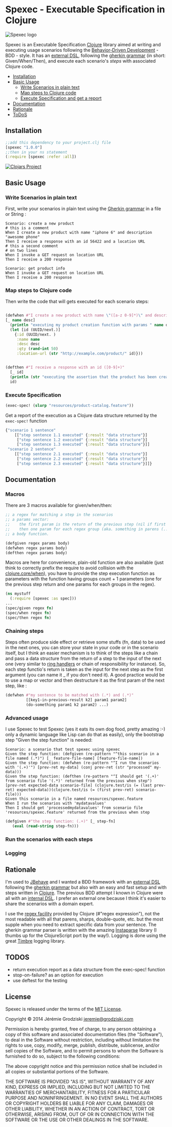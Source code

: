 # Spexec - Executable Specification in Clojure
![Spexec logo](https://raw.githubusercontent.com/zenmodeler/spexec/master/spexec.png)

Spexec is an Executable Specification [Clojure](http://clojure.org/) library aimed at writing and executing usage scenarios following the [Behavior-Driven Development](http://en.wikipedia.org/wiki/Behavior-driven_development) - BDD - style. It has an [external DSL](http://www.martinfowler.com/bliki/DomainSpecificLanguage.html), following the [gherkin grammar](https://github.com/cucumber/cucumber/wiki/Gherkin) (in short: Given/When/Then), and execute each scenario's _steps_ with associated Clojure code.

* [Installation](#installation)
* [Basic Usage](#basic-usage)
	* [Write Scenarios in plain text]()
	* [Map steps to Clojure code]()
	* [Execute Specification and get a report]()
* [Documentation](#documentation)
* [Rationale](#rationale)
* [ToDoS](#todos)

## Installation

```clojure
;;add this dependency to your project.clj file
[spexec "1.0.0"]
;;then in your ns statement
(:require [spexec :refer :all])

```

[![Clojars Project](http://clojars.org/spexec/latest-version.svg)](http://clojars.org/spexec)

## Basic Usage


### Write Scenarios in plain text
First, write your scenarios in plain text using the [Gherkin grammar]((https://github.com/cucumber/cucumber/wiki/Gherkin)) in a file or String :

```Cucumber
Scenario: create a new product
# this is a comment
When I create a new product with name "iphone 6" and description "awesome phone"
Then I receive a response with an id 56422 and a location URL
# this a second comment
# on two lines
When I invoke a GET request on location URL
Then I receive a 200 response

Scenario: get product info
When I invoke a GET request on location URL
Then I receive a 200 response
```

### Map steps to Clojure code

Then write the code that will gets executed for each scenario steps:

```clojure

(defwhen #"I create a new product with name \"([a-z 0-9]*)\" and description \"([a-z 0-9]*)\"" 
[_ name desc]
  (println "executing my product creation function with params " name desc)
  (let [id (UUID/next.)]
  	{:id (UUID/next. ) 
  	 :name name 
  	 :desc desc 
  	 :qty (rand-int 50) 
  	 :location-url (str "http://example.com/product/" id)}))


(defthen #"I receive a response with an id ([0-9]+)"
  [_ id]
  (println (str "executing the assertion that the product has been created with the id " id))
  id)


```

### Execute Specification

```Clojure
(exec-spec! (slurp "resources/product-catalog.feature"))
```

Get a report of the execution as a Clojure data structure returned by the ```exec-spec!``` function

```Clojure
{"scenario 1 sentence" 
    [["step sentence 1.1 executed" {:result "data structure"}]
     ["step sentence 1.2 executed" {:result "data structure"}]
     ["step sentence 1.3 executed" {:result "data structure"}]]
 "scenario 2 sentence" 
    [["step sentence 2.1 executed" {:result "data structure"}]
     ["step sentence 2.2 executed" {:result "data structure"}]
     ["step sentence 2.3 executed" {:result "data structure"}]]}
```
## Documentation

### Macros
There are 3 macros available for given/when/then:

```clojure
;; a regex for matching a step in the scenarios
;; a params vector: 
;;    the first param is the return of the previous step (nil if first step)
;;    then one param for each regex group (aka. something in parens (...)) you define.
;; a body function.

(defgiven regex params body)
(defwhen regex params body)
(defthen regex params body)
```

Macros are here for convenience, plain-old function are also available (just think to correctly prefix the require to avoid collision with the [clojure.core/when](http://grimoire.arrdem.com/1.6.0/clojure.core/when)), you have to provide the step execution function as parameters with the function having groups count + 1 parameters (one for the previous step return and one params for each groups in the regex).

```clojure
(ns mystuff
  (:require [spexec :as spec]))
...
(spec/given regex fn)
(spec/when regex fn)
(spec/then regex fn)
```

### Chaining steps
Steps often produce side effect or retrieve some stuffs (fn, data) to be used in the next ones, you can store your state in your code or in the scenario itself, but I think an easier mechanism is to think of the steps like a chain and pass a data structure from the return of a step to the input of the next one (very similar to [ring handlers](https://github.com/ring-clojure/ring/wiki/Concepts) or chain of responsibility for instance). So, each step functio's return is taken as the input for the next step as the first argument (you can name it _ if you don't need it). A good practice would be to use a map or vector and then destructure it as the first param of the next step, like :

```clojure
(defwhen #"my sentence to be matched with (.*) and (.*)" 
         [[key1-in-previous-result k2] param1 param2] 
         (do-something param1 k2 param2) ...)
```

### Advanced usage

I use Spexec to test Spexec (yes it eats its own dog food, pretty amazing :-) only a dynamic language like Lisp can do that as easily), only the bootstrap step "Given the step function" is needed:

```gherkin
Scenario: a scenario that test spexec using spexec
Given the step function: (defgiven (re-pattern "^this scenario in a file named (.*)") [_ feature-file-name] [feature-file-name])
Given the step function: (defwhen (re-pattern "^I run the scenarios with '(.+)'") [prev-ret my-data] (conj prev-ret (str "processed" my-data)))
Given the step function: (defthen (re-pattern "^I should get '(.+)' from scenario file '(.*)' returned from the previous when step") [prev-ret expected-data scenario-file] (clojure.test/is (= (last prev-ret) expected-data))(clojure.test/is (= (first prev-ret) scenario-file)))
Given this scenario in a file named resources/spexec.feature
When I run the scenarios with 'mydatavalues'
Then I should get 'processedmydatavalues' from scenario file 'resources/spexec.feature' returned from the previous when step
```

```clojure
(defgiven #"the step function: (.+)" [_ step-fn]
   (eval (read-string step-fn)))
```

### Run the scenarios with each steps

### Logging

## Rationale

I'm used to [JBehave](http://jbehave.org/) and I wanted a BDD framework with an [external DSL](http://www.martinfowler.com/bliki/DomainSpecificLanguage.html) following the [gherkin grammar](https://github.com/cucumber/cucumber/wiki/Gherkin) but also with an easy and fast setup and with steps written in [Clojure](http://clojure.org/). The previous BDD attempt I known in Clojure were all with an [internal DSL](http://www.martinfowler.com/bliki/DomainSpecificLanguage.html). I prefer an external one because I think it's easier to share the scenarios with a domain expert.

I use the [regex facility](http://clojure.org/other_functions) provided by Clojure (#"regex expression"), not the most readable with all that parens, sharps, double-quote, etc. but the most supple when you need to extract specific data from your sentence. 
The gherkin grammar parser is written with the amazing [Instaparse](https://github.com/Engelberg/instaparse) library (I thumbs up for the ClojureScript port by the way!).
Logging is done using the great [Timbre](https://github.com/ptaoussanis/timbre) logging library.

## TODOS

* return execution report as a data structure from the exec-spec! function
* stop-on-failure? as an option for execution
* use deftest for the testing

## License

Spexec is released under the terms of the [MIT License](http://opensource.org/licenses/MIT).

Copyright © 2014 Jérémie Grodziski jeremie@grodziski.com

Permission is hereby granted, free of charge, to any person obtaining a copy of this software and associated documentation files (the "Software"), to deal in the Software without restriction, including without limitation the rights to use, copy, modify, merge, publish, distribute, sublicense, and/or sell copies of the Software, and to permit persons to whom the Software is furnished to do so, subject to the following conditions:

The above copyright notice and this permission notice shall be included in all copies or substantial portions of the Software.

THE SOFTWARE IS PROVIDED "AS IS", WITHOUT WARRANTY OF ANY KIND, EXPRESS OR IMPLIED, INCLUDING BUT NOT LIMITED TO THE WARRANTIES OF MERCHANTABILITY, FITNESS FOR A PARTICULAR PURPOSE AND NONINFRINGEMENT. IN NO EVENT SHALL THE AUTHORS OR COPYRIGHT HOLDERS BE LIABLE FOR ANY CLAIM, DAMAGES OR OTHER LIABILITY, WHETHER IN AN ACTION OF CONTRACT, TORT OR OTHERWISE, ARISING FROM, OUT OF OR IN CONNECTION WITH THE SOFTWARE OR THE USE OR OTHER DEALINGS IN THE SOFTWARE.
